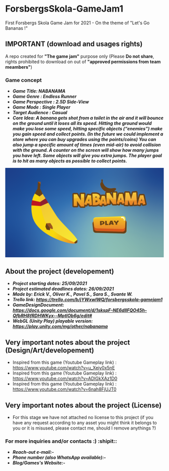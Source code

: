 # ForsbergsSkola-GameJam1
First Forsbergs Skola Game Jam for 2021 - On the theme of "Let's Go Bananas !" 

## IMPORTANT (download and usages rights)
A repo created for **"The game jam"** purpose only
(Please **Do not share**, rights prohibited to download on out of **"approved permissions from team meambers"**)

### Game concept
- ***Game Title: NABANAMA***
- ***Game Genre : Endless Runner***
- ***Game Perspective : 2.5D Side-View***
- ***Game Mode : Single Player***
- ***Target Audience : Casual*** 
- ***Core Idea: A banana gets shot from a toilet in the air and it will bounce on the ground until it loses all its speed.
Hitting the ground would make you lose some speed, hitting specific objects (“enemies”) make you gain speed and collect points.
(In the future we could implement a store where you can buy upgrades using the points/coins)
You can also jump a specific amount of times (even mid-air) to avoid collision with the ground. A counter on the screen will show how many jumps you have left.
Some objects will give you extra jumps.
The player goal is to hit as many objects as possible to collect points.***

![img](https://github.com/SaberSara/ForsbergsSkola-GameJam1/blob/main/GitHub_ImgSrc_01.png?raw=true)

## About the project (developement)
- ***Project starting dates: 25/09/2021***
- ***Project estimated deadlines dates: 26/09/2021***
- ***Made by: Erick V., Oliver K., Pavel S., Sara S., Svante W.***
- ***Trello link: https://trello.com/b/jYWxwIWQ/forsbergsskola-gamejam1***
- ***GameDesignDocument: https://docs.google.com/document/d/1skspF-NE6dIIFQO45h-QfbRH8fRDHWKyx--MptIOb6g/edit#***
- ***WebGL (Unity Play) playable version: https://play.unity.com/mg/other/nabanama***

## Very important notes about the project (Design/Art/developement)
- Inspired from this game (Youtube Gameplay link) : https://www.youtube.com/watch?v=u_Xeiy0x5nE
- Inspired from this game (Youtube Gameplay link) : https://www.youtube.com/watch?v=ADlGkXAz1D0
- Inspired from this game (Youtube Gameplay link) : https://www.youtube.com/watch?v=6nah8FjUJT0

## Very important notes about the project (License)
- For this stage we have not attached no license to this project (if you have any request according to any asset you might think it belongs to you or it is misused, please contact me, should I remove anythings ?)

### For more inquiries and/or contacts :) :shipit:: 
 - ***Reach-out e-mail:-***
 - ***Phone number (also WhatsApp available):-***
 - ***Blog/Games's Website:-***
